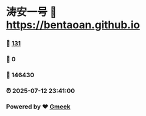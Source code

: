 # 涛安一号 :link: https://bentaoan.github.io 
### :page_facing_up: [131](https://bentaoan.github.io/tag.html) 
### :speech_balloon: 0 
### :hibiscus: 146430 
### :alarm_clock: 2025-07-12 23:41:00 
### Powered by :heart: [Gmeek](https://github.com/Meekdai/Gmeek)
